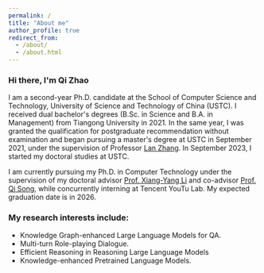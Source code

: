 ```yaml
---
permalink: /
title: "About me"
author_profile: true
redirect_from: 
  - /about/
  - /about.html
---
```


### Hi there, I'm Qi Zhao

I am a second-year Ph.D. candidate at the School of Computer Science and Technology, University of Science and Technology of China (USTC). I received dual bachelor's degrees (B.Sc. in Science and B.A. in Management) from Tiangong University in 2021. In the same year, I was granted the qualification for postgraduate recommendation without examination and began pursuing a master's degree at USTC in September 2021, under the supervision of Professor [Lan Zhang](https://cs.ustc.edu.cn/2020/0706/c23235a460088/pagem.htm). In September 2023, I started my doctoral studies at USTC.

I am currently pursuing my Ph.D. in Computer Technology under the supervision of my doctoral advisor [Prof. Xiang-Yang Li](https://cs.ustc.edu.cn/2020/0806/c23235a460096/pagem.htm) and co-advisor [Prof. Qi Song](https://cs.ustc.edu.cn/2022/0220/c23236a546061/pagem.htm), while concurrently interning at Tencent YouTu Lab. My expected graduation date is in 2026.

### My research interests include:

- Knowledge Graph-enhanced Large Language Models for QA.
- Multi-turn Role-playing Dialogue.
- Efficient Reasoning in Reasoning Large Language Models
- Knowledge-enhanced Pretrained Language Models.